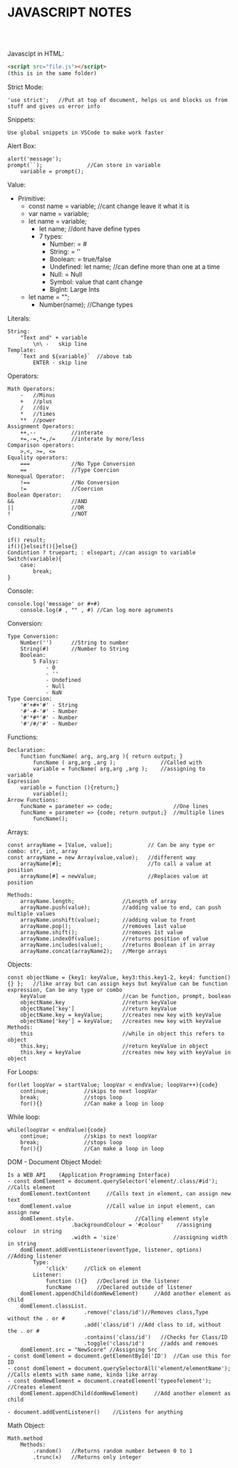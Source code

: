 <h1><b>JAVASCRIPT NOTES</b></h1>

<br><br>

Javascipt in HTML:

```html
<script src="file.js"></script>
(this is in the same folder)
```

Strict Mode:

    'use strict';   //Put at top of document, helps us and blocks us from stuff and gives us error info

Snippets:

    Use global snippets in VSCode to make work faster

Alert Box:

    alert('message');
    prompt(``);              //Can store in variable
        variable = prompt();

Value:

- Primitive:
  - const name = variable; //cant change leave it what it is
  - var name = variable;
  - let name = variable;
    - let name; //dont have define types
    - 7 types:
      - Number: = #
      - String: = ''
      - Boolean: = true/false
      - Undefined: let name; //can define more than one at a time
      - Null: = Null
      - Symbol: value that cant change
      - BigInt: Large Ints
  - let name = "";
    - Number(name); //Change types

Literals:

    String:
        "Text and" + variable
            \n\ -   skip line
    Template:
        `Text and ${variable}`  //above tab
            ENTER - skip line

Operators:

    Math Operators:
        -   //Minus
        +   //plus
        /   //div
        *   //times
        **  //power
    Assignment Operators:
        ++,--           //interate
        +=,-=,*=,/=     //interate by more/less
    Comparison operators:
        >,<, >=, <=
    Equality operators:
        ===             //No Type Conversion
        ==              //Type Coercion
    Nonequal Operator:
        !==             //No Conversion
        !=              //Coercion
    Boolean Operator:
    &&                  //AND
    ||                  //OR
    !                   //NOT

Conditionals:

    if() result;
    if(){}elseif(){}else{}
    Condintion ? truepart; : elsepart; //can assign to variable
    Switch(variable){
        case:
            break;
    }

Console:

    console.log('message' or #+#)
        console.log(# , "" , #) //Can log more agruments

Conversion:

    Type Conversion:
        Number('')      //String to number
        String(#)       //Number to String
        Boolean:
            5 Falsy:
                - 0
                - ''
                - Undefined
                - Null
                - NaN
    Type Coercion:
        '#'+#+'#' - String
        '#'-#-'#' - Number
        '#'*#*'#' - Number
        '#'/#/'#' - Number

Functions:

    Declaration:
        function funcName( arg, arg,arg ){ return output; }
            funcName ( arg,arg ,arg );              //Called with
            variable = funcName( arg,arg ,arg );    //assigning to variable
    Expression
        variable = function (){return;}
            variable();
    Arrow Functions:
        funcName = parameter => code;                   //One lines
        funcName = parameter => {code; return output;}  //multiple lines
            funcName();

Arrays:

    const arrayName = [Value, value];           // Can be any type or combo: str, int, array
    const arrayName = new Array(value,value);   //different way
        arrayName[#];                           //To call a value at position
        arrayName[#] = newValue;                //Replaces value at position

    Methods:
        arrayName.length;               //Length of array
        arrayName.push(value);          //adding value to end, can push multiple values
        arrayName.unshift(value);       //adding value to front
        arrayName.pop();                //removes last value
        arrayName.shift();              //removes 1st value
        arrayName.indexOf(value);       //returns position of value
        arrayName.includes(value);      //returns Boolean if in array
        arrayName.concat(arrayName2);   //Merge arrays

Objects:

    const objectName = {key1: keyValue, key3:this.key1-2, key4: function(){} };   //like array but can assign keys but keyValue can be function expression, Can be any type or combo
        keyValue                        //can be function, prompt, boolean
        objectName.key                  //return keyValue
        objectName['key']               //return keyValue
        objectName.key = keyValue;      //creates new key with keyValue
        objectName['key'] = keyValue;   //creates new key with keyValue
    Methods:
        this                            //while in object this refers to object
        this.key;                       //return keyValue in object
        this.key = keyValue             //creates new key with keyValue in object

For Loops:

    for(let loopVar = startValue; loopVar < endValue; loopVar++){code}
        continue;           //skips to next loopVar
        break;              //stops loop
        for(){}             //Can make a loop in loop

While loop:

    while(loopVar < endValue){code}
        continue;           //skips to next loopVar
        break;              //stops loop
        for(){}             //Can make a loop in loop

DOM - Document Object Model:

    Is a WEB API    (Application Programming Interface)
    - const domElement = document.querySelector('element/.class/#id');  //Calls element
        domElement.textContent     //Calls text in element, can assign new text
        domElement.value           //Call value in input element, can assign new
        domElement.style.                   //Calling element style
                        .backgroundColour = '#colour'    //assigning colour  in string
                        .width = 'size'                 //assigning width in string
        domElement.addEventListener(eventType, listener, options)    //Adding listener
            Type:
                'click'     //Click on element
            Listener:
                function (){}   //Declared in the listener
                funcName        //Declared outside of listener
        domElement.appendChild(domNewElement)     //Add another element as child
        domElement.classList.
                            .remove('class/id')//Removes class,Type without the . or #
                            .add('class/id') //Add class to id, without the . or #
                            .contains('class/id')   //Checks for Class/ID
                            .toggle('class/id')     //adds and removes
        domElement.src = "NewScore" //Assigning Src
    - const domElement = document.getElementById('ID')  //Can use this for ID
    - const domElement = document.querySelectorAll('element/elementName'); //Calls elemts with same name, kinda like array
    - const domNewElement = document.createElement('typeofelement'); //Creates element
        domElement.appendChild(domNewElement)     //Add another element as child

    - document.addEventListener()    //Listens for anything

Math Object:

    Math.method
        Methods:
            .random()   //Returns random number between 0 to 1
            .trunc(x)   //Returns only integer
